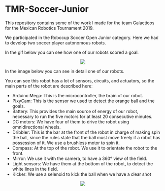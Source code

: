 # TMR-Soccer-Junior
This repository contains some of the work I made for the team Galacticos for the Mexican Robotics Tournament 2019.

We participated in the Robocup Soccer Open Junior category. Here we had to develop two soccer player autonomous robots.

In the gif below you can see how one of our robots scored a goal.

<p align="center">
<img src="https://github.com/alejandro3141592/TMR-Soccer-Junior/assets/132953325/2d8c0385-22ec-40cd-8930-c57a26f3acd0"/>
</p>

In the image below you can see in detail one of our robots.

You can see this robot has a lot of sensors, circuits, and actuators, so the main parts of the robot are described here:
- Arduino Mega: This is the microcontroller, the brain of our robot.
- PixyCam: This is the sensor we used to detect the orange ball and the goals.
- Battery: This provides the main source of energy of our robot, necessary to run the five motors for at least 20 consecutive minutes.
- DC motors: We have four of them to drive the robot using omnidirectional wheels.
- Dribbler: This is the bar at the front of the robot in charge of making spin the ball, since the rules state that the ball must move freely if a robot has possession of it. We use a brushless motor to spin it.
- Compass: At the top of the robot. We use it to orientate the robot to the front.
- Mirror: We use it with the camera, to have a 360° view of the field.
- Light sensors: We have them at the bottom of the robot, to detect the white lines in the field.
- Kicker: We use a selenoid to kick the ball when we have a clear shot

<p align="center">
<img src="https://github.com/alejandro3141592/TMR-Soccer-Junior/assets/132953325/7d162306-2de0-4c5f-aa58-e3c5eeb70fd9"/>
</p>
